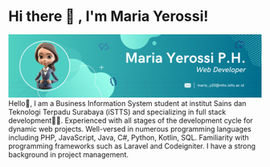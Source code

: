 # Hi there 👋 , I'm Maria Yerossi!
![screenshot](backgroundLin1.png)
Hello👋, I am a Business Information System student at institut Sains dan Teknologi Terpadu Surabaya (iSTTS) and specializing in full stack development👩‍💻. Experienced with all stages of the development cycle for dynamic web projects. Well-versed in numerous programming languages including PHP, JavaScript, Java, C#, Python, Kotlin, SQL. Familiarity with programming frameworks such as Laravel and Codeigniter. I have a strong background in project management.
